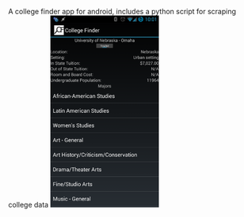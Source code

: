 A college finder app for android, includes a python script for scraping college data
![Screenshot](infotec_screenshot.png "Screenshot")
